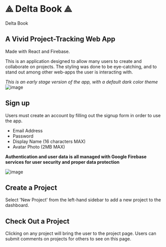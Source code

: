 # ⟁ Delta Book ⟁

 Delta Book 


## A Vivid Project-Tracking Web App
Made with React and Firebase.

This is an application designed to allow many users to create and collaborate on projects.
The styling was done to be eye-catching, and to stand out among other web-apps the user is interacting with.

*This is an early stage version of the app, with a default dark color theme*
![image](https://user-images.githubusercontent.com/91920147/160737233-3fd0fbc6-35a1-479b-8dec-ff58238a2bc6.png)

## Sign up
Users must create an account by filling out the signup form in order to use the app.
- Email Address
- Password
- Display Name (16 characters MAX)
- Avatar Photo (2MB MAX)

__Authentication and user data is all managed with Google Firebase services for user security and proper data protection__

![image](https://user-images.githubusercontent.com/91920147/160295422-937090c8-e379-4943-96d5-b2c22208eb4e.png)

## Create a Project
Select 'New Project' from the left-hand sidebar to add a new project to the dashboard.

## Check Out a Project
Clicking on any project will bring the user to the project page. Users can submit comments on projects for others to see on this page.
